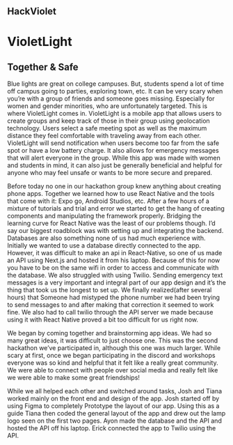 ## HackViolet
# VioletLight
## Together & Safe
Blue lights are great on college campuses. But, students spend a lot of time off campus going to parties, exploring town, etc. It can be very scary when you’re with a group of friends and someone goes missing. Especially for women and gender minorities, who are unfortunately targeted. This is where VioletLight comes in. VioletLight is a mobile app that allows users to create groups and keep track of those in their group using geolocation technology. Users select a safe meeting spot as well as the maximum distance they feel comfortable with traveling away from each other. VioletLight will send notification when users become too far from the safe spot or have a low battery charge. It also allows for emergency messages that will alert everyone in the group. While this app was made with women and students in mind, it can also just be generally beneficial and helpful for anyone who may feel unsafe or wants to be more secure and prepared.

Before today no one in our hackathon group knew anything about creating phone apps. Together we learned how to use React Native and the tools that come with it: Expo go, Android Studios, etc. After a few hours of a mixture of tutorials and trial and error we started to get the hang of creating components and manipulating the framework properly. Bridging the learning curve for React Native was the least of our problems though. I’d say our biggest roadblock was with setting up and integrating the backend. Databases are also something none of us had much experience with. Initially we wanted to use a database directly connected to the app. However, it was difficult to make an api in React-Native, so one of us made an API using Next.js and hosted it from his laptop. Because of this for now you have to be on the same wifi in order to access and communicate with the database. We also struggled with using Twilio. Sending emergency text messages is a very important and integral part of our app design and it’s the thing that took us the longest to set up. We finally realized(after several hours) that Someone had mistyped the phone number we had been trying to send messages to and after making that correction it seemed to work fine. We also had to call twilio through the API server we made because using it with React Native proved a bit too difficult for us right now.

We began by coming together and brainstorming app ideas. We had so many great ideas, it was difficult to just choose one. This was the second hackathon we’ve participated in, although this one was much larger. While scary at first, once we began participating in the discord and workshops everyone was so kind and helpful that it felt like a really great community. We were able to connect with people over social media and really felt like we were able to make some great friendships! 


While we all helped each other and switched around tasks, Josh and Tiana worked mainly on the front end and design of the app. Josh started off by using Figma to completely 
Prototype the layout of our app. Using this as a guide Tiana then coded the general layout of the app and drew out the lamp logo seen on the first two pages. Ayon made the database and the API and hosted the API off his laptop. Erick connected the app to Twilio using the API. 


